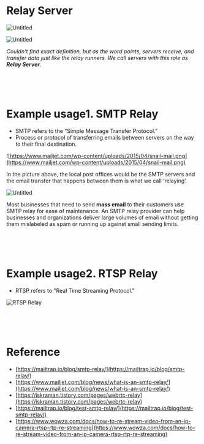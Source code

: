 # Relay Server

![Untitled](https://mailtrap.io/wp-content/uploads/2019/09/mt-blog-relay-illustration-horizontal.png)

![Untitled](https://www.literacymn.org/sites/default/files/styles/resource/public/relay-race.png?itok=v7Nli4GC)

_Couldn't find exact definition, but as the word points, servers receive, and transfer data just like the relay runners. We call servers with this role as **Relay Server**._

<br />
<br />
<br />

# Example usage1. SMTP Relay

- SMTP refers to the “Simple Message Transfer Protocol.”
- Process or protocol of transferring emails between servers on the way to their final destination.

![https://www.mailjet.com/wp-content/uploads/2015/04/snail-mail.png](https://www.mailjet.com/wp-content/uploads/2015/04/snail-mail.png)

In the picture above, the local post offices would be the SMTP servers and the email transfer that happens between them is what we call ‘relaying’.

![Untitled](https://www.affde.com/uploads/article/34031/5I9wenNeB2gIVBrY.png)

Most businesses that need to send **mass email** to their customers use SMTP relay for ease of maintenance. An SMTP relay provider can help businesses and organizations deliver large volumes of email without getting them mislabeled as spam or running up against small sending limits.

<br />
<br />
<br />

# Example usage2. RTSP Relay

- RTSP refers to "Real Time Streaming Protocol."

![RTSP Relay](https://lh3.googleusercontent.com/proxy/p19ZJ2A0DcKCi2MWArfCQadR2DKDSjJGUFI-YaxUkN_lo3WJpt_nR4IA0iUN8wtOV0uXtn9Uuou-0_7he37F9rs_E0odgachEjiM-p6l9p4_y8RLaXvhI6kJAA)

<br />
<br />
<br />

# Reference

- [https://mailtrap.io/blog/smtp-relay/](https://mailtrap.io/blog/smtp-relay/)
- [https://www.mailjet.com/blog/news/what-is-an-smtp-relay/](https://www.mailjet.com/blog/news/what-is-an-smtp-relay/)
- [https://iskraman.tistory.com/pages/webrtc-relay](https://iskraman.tistory.com/pages/webrtc-relay)
- [https://mailtrap.io/blog/test-smtp-relay/](https://mailtrap.io/blog/test-smtp-relay/)
- [https://www.wowza.com/docs/how-to-re-stream-video-from-an-ip-camera-rtsp-rtp-re-streaming](https://www.wowza.com/docs/how-to-re-stream-video-from-an-ip-camera-rtsp-rtp-re-streaming)
